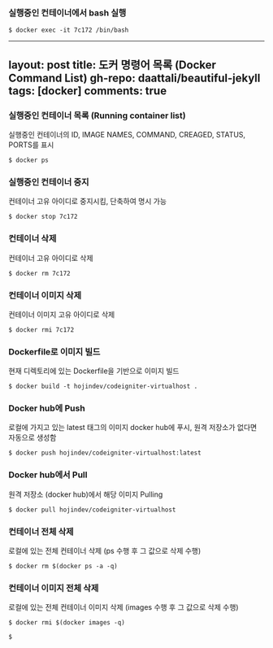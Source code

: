 
### 실행중인 컨테이너에서 bash 실행
```shell
$ docker exec -it 7c172 /bin/bash
```
---  
layout: post
title: 도커 명령어 목록 (Docker Command List)
gh-repo: daattali/beautiful-jekyll
tags: [docker]
comments: true
---  

### 실행중인 컨테이너 목록 (Running container list)
실행중인 컨테이너의 ID, IMAGE NAMES, COMMAND, CREAGED, STATUS, PORTS를 표시
```shell
$ docker ps
```
### 실행중인 컨테이너 중지
컨테이너 고유 아이디로 중지시킴, 단축하여 명시 가능
```shell
$ docker stop 7c172
```
### 컨테이너 삭제
컨테이너 고유 아이디로 삭제
```shell
$ docker rm 7c172
```
### 컨테이너 이미지 삭제
컨테이너 이미지 고유 아이디로 삭제
```shell
$ docker rmi 7c172
```
### Dockerfile로 이미지 빌드
현재 디렉토리에 있는 Dockerfile을 기반으로 이미지 빌드
```shell
$ docker build -t hojindev/codeigniter-virtualhost .
```
### Docker hub에 Push
로컬에 가지고 있는 latest 태그의 이미지 docker hub에 푸시, 원격 저장소가 없다면 자동으로 생성함
```shell
$ docker push hojindev/codeigniter-virtualhost:latest
```
### Docker hub에서 Pull
원격 저장소 (docker hub)에서 해당 이미지 Pulling
```shell
$ docker pull hojindev/codeigniter-virtualhost
```
### 컨테이너 전체 삭제
로컬에 있는 전체 컨테이너 삭제 (ps 수행 후 그 값으로 삭제 수행)
```shell
$ docker rm $(docker ps -a -q)
```
### 컨테이너 이미지 전체 삭제
로컬에 있는 전체 컨테이너 이미지 삭제 (images 수행 후 그 값으로 삭제 수행)  
```shell
$ docker rmi $(docker images -q)
```

```shell
$ 
```

